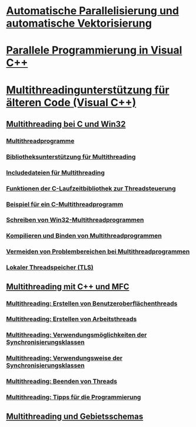 # [Automatische Parallelisierung und automatische Vektorisierung](auto-parallelization-and-auto-vectorization.md)
# [Parallele Programmierung in Visual C++](parallel-programming-in-visual-cpp.md)
# [Multithreadingunterstützung für älteren Code (Visual C++)](multithreading-support-for-older-code-visual-cpp.md)
## [Multithreading bei C und Win32](multithreading-with-c-and-win32.md)
### [Multithreadprogramme](multithread-programs.md)
### [Bibliotheksunterstützung für Multithreading](library-support-for-multithreading.md)
### [Includedateien für Multithreading](include-files-for-multithreading.md)
### [Funktionen der C-Laufzeitbibliothek zur Threadsteuerung](c-run-time-library-functions-for-thread-control.md)
### [Beispiel für ein C-Multithreadprogramm](sample-multithread-c-program.md)
### [Schreiben von Win32-Multithreadprogrammen](writing-a-multithreaded-win32-program.md)
### [Kompilieren und Binden von Multithreadprogrammen](compiling-and-linking-multithread-programs.md)
### [Vermeiden von Problembereichen bei Multithreadprogrammen](avoiding-problem-areas-with-multithread-programs.md)
### [Lokaler Threadspeicher (TLS)](thread-local-storage-tls.md)
## [Multithreading mit C++ und MFC](multithreading-with-cpp-and-mfc.md)
### [Multithreading: Erstellen von Benutzeroberflächenthreads](multithreading-creating-user-interface-threads.md)
### [Multithreading: Erstellen von Arbeitsthreads](multithreading-creating-worker-threads.md)
### [Multithreading: Verwendungsmöglichkeiten der Synchronisierungsklassen](multithreading-when-to-use-the-synchronization-classes.md)
### [Multithreading: Verwendungsweise der Synchronisierungsklassen](multithreading-how-to-use-the-synchronization-classes.md)
### [Multithreading: Beenden von Threads](multithreading-terminating-threads.md)
### [Multithreading: Tipps für die Programmierung](multithreading-programming-tips.md)
## [Multithreading und Gebietsschemas](multithreading-and-locales.md)
